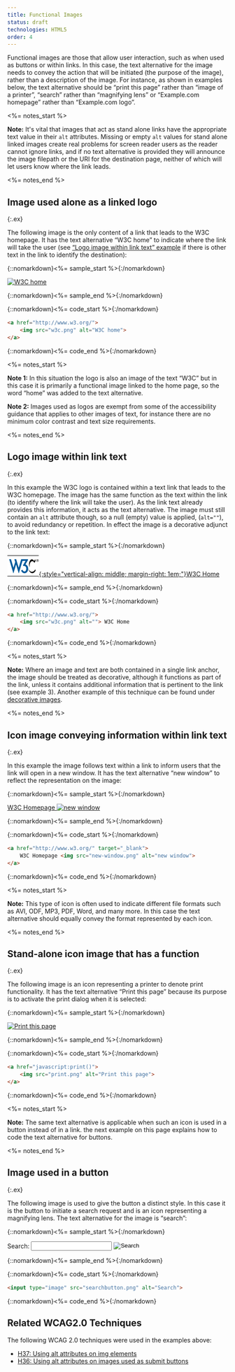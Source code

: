 ```yaml
---
title: Functional Images
status: draft
technologies: HTML5
order: 4
---
```


Functional images are those that allow user interaction, such as when used as buttons or within links. In this case, the text alternative for the image needs to convey the action that will be initiated (the purpose of the image), rather than a description of the image. For instance, as shown in examples below, the text alternative should be “print this page” rather than “image of a printer”, “search” rather than “magnifying lens” or “Example.com homepage” rather than “Example.com logo”.

<%= notes_start %>

**Note:** It's vital that images that act as stand alone links have the
appropriate text value in their `alt` attributes. Missing or empty
`alt` values for stand alone linked images create real problems for
screen reader users as the reader cannot ignore links, and if no text
alternative is provided they will announce the image filepath or the URI
for the destination page, neither of which will let users know where the
link leads.

<%= notes_end %>

## Image used alone as a linked logo
{:.ex}

The following image is the only content of a link that leads to the W3C
homepage. It has the text alternative “W3C home” to indicate where the
link will take the user (see [“Logo image within link text” example](#logo-image-within-link-text) if there is other text in the
link to identify the destination):

{::nomarkdown}<%= sample_start %>{:/nomarkdown}

[![W3C home](w3c.png)](http://www.w3.org/)

{::nomarkdown}<%= sample_end %>{:/nomarkdown}

{::nomarkdown}<%= code_start %>{:/nomarkdown}

~~~ html
<a href="http://www.w3.org/">
	<img src="w3c.png" alt="W3C home">
</a>
~~~

{::nomarkdown}<%= code_end %>{:/nomarkdown}

<%= notes_start %>

**Note 1:** In this situation the logo is also an image of the text
“W3C” but in this case it is primarily a functional image linked to the
home page, so the word “home” was added to the text alternative.

**Note 2:** Images used as logos are exempt from some of the
accessibility guidance that applies to other images of text, for
instance there are no minimum color contrast and text size requirements.

<%= notes_end %>

## Logo image within link text
{:.ex}

In this example the W3C logo is contained within a text link that leads
to the W3C homepage. The image has the same function as the text within
the link (to identify where the link will take the user). As the link
text already provides this information, it acts as the text alternative.
The image must still contain an `alt` attribute though, so a null
(empty) value is applied, (`alt=""`), to avoid redundancy or repetition.
In effect the image is a decorative adjunct to the link text:

{::nomarkdown}<%= sample_start %>{:/nomarkdown}

[![](../img/w3c.png){:style="vertical-align: middle; margin-right: 1em;"}W3C Home](http://www.w3.org/)

{::nomarkdown}<%= sample_end %>{:/nomarkdown}

{::nomarkdown}<%= code_start %>{:/nomarkdown}

~~~ html
<a href="http://www.w3.org/">
	<img src="w3c.png" alt=""> W3C Home
</a>
~~~

{::nomarkdown}<%= code_end %>{:/nomarkdown}

<%= notes_start %>

**Note:** Where an image and text are both contained in a single link
anchor, the image should be treated as decorative, although it functions
as part of the link, unless it contains additional information that is
pertinent to the link (see example 3). Another example of this technique
can be found under [decorative images](../decorative/).

<%= notes_end %>

## Icon image conveying information within link text
{:.ex}

In this example the image follows text within a link to inform users
that the link will open in a new window. It has the text alternative
“new window” to reflect the representation on the image:

{::nomarkdown}<%= sample_start %>{:/nomarkdown}

[W3C Homepage ![new window](new-window.png)](http://www.w3.org/)

{::nomarkdown}<%= sample_end %>{:/nomarkdown}

{::nomarkdown}<%= code_start %>{:/nomarkdown}

~~~ html
<a href="http://www.w3.org/" target="_blank">
	W3C Homepage <img src="new-window.png" alt="new window">
</a>
~~~

{::nomarkdown}<%= code_end %>{:/nomarkdown}

<%= notes_start %>

**Note:** This type of icon is often used to indicate different file formats such as AVI, ODF, MP3, PDF, Word, and many more. In this case the text alternative should equally convey the format represented by each icon.

<%= notes_end %>

## Stand-alone icon image that has a function
{:.ex}

The following image is an icon representing a printer to denote print functionality. It has the text alternative “Print this page” because its purpose is to activate the print dialog when it is selected:

{::nomarkdown}<%= sample_start %>{:/nomarkdown}

[![Print this page](print.png)](javascript:print())

{::nomarkdown}<%= sample_end %>{:/nomarkdown}

{::nomarkdown}<%= code_start %>{:/nomarkdown}

~~~ html
<a href="javascript:print()">
	<img src="print.png" alt="Print this page">
</a>
~~~

{::nomarkdown}<%= code_end %>{:/nomarkdown}

<%= notes_start %>

**Note:** The same text alternative is applicable when such an icon is used in a button instead of in a link. the next example on this page explains how to code the text alternative for buttons.

<%= notes_end %>

## Image used in a button
{:.ex}

The following image is used to give the button a distinct style. In this
case it is the button to initiate a search request and is an icon
representing a magnifying lens. The text alternative for the image is
“search”:

{::nomarkdown}<%= sample_start %>{:/nomarkdown}

<form action="#" method="post">
  <p>
    <label for="search" style="vertical-align: middle; display:inline-block;">Search:</label>
    <input name="search" id="search" type="text" style="vertical-align: middle; display:inline-block;">
    <input name="submit" src="../../img/searchbutton.png" alt="Search" type="image" style="vertical-align: middle; display:inline-block;">
  </p>
</form>

{::nomarkdown}<%= sample_end %>{:/nomarkdown}

{::nomarkdown}<%= code_start %>{:/nomarkdown}

~~~ html
<input type="image" src="searchbutton.png" alt="Search">
~~~

{::nomarkdown}<%= code_end %>{:/nomarkdown}

## Related WCAG2.0 Techniques

The following WCAG 2.0 techniques were used in the examples above:

-   [H37: Using alt attributes on img elements](http://www.w3.org/TR/2012/NOTE-WCAG20-TECHS-20120103/H37.html)
-   [H36: Using alt attributes on images used as submit buttons](http://www.w3.org/TR/2012/NOTE-WCAG20-TECHS-20120103/H36.html)
